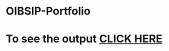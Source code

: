 # OIBSIP-Portfolio
 # To see the output [CLICK HERE](https://ashutosh50.github.io/OIBSIP-Portfolio/)
